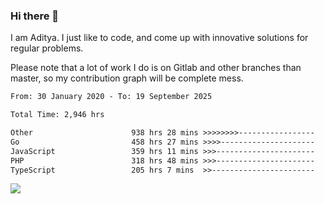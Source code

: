 ### Hi there 👋

I am Aditya. I just like to code, and come up with innovative solutions for regular problems.

Please note that a lot of work I do is on Gitlab and other branches than master, so my contribution graph will be complete mess.

<!--START_SECTION:waka-->

```txt
From: 30 January 2020 - To: 19 September 2025

Total Time: 2,946 hrs

Other                      938 hrs 28 mins >>>>>>>>-----------------   31.86 %
Go                         458 hrs 27 mins >>>>---------------------   15.56 %
JavaScript                 359 hrs 11 mins >>>----------------------   12.19 %
PHP                        318 hrs 48 mins >>>----------------------   10.82 %
TypeScript                 205 hrs 7 mins  >>-----------------------   06.96 %
```

<!--END_SECTION:waka-->

![](https://komarev.com/ghpvc/?username=BrainBuzzer)
